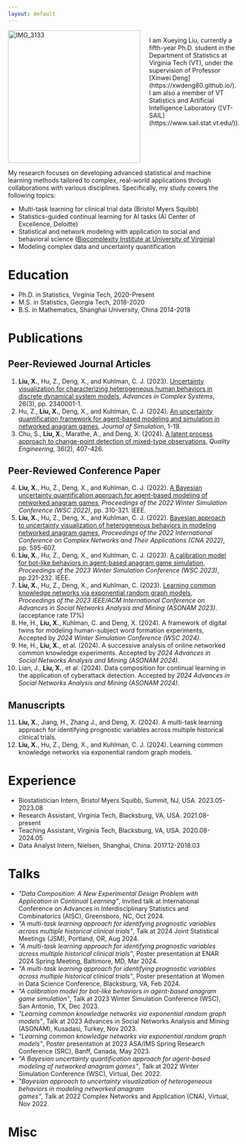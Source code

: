 ```yaml
---
layout: default
---
```

<div style="display: flex;">
  <div style="flex: 1;">
    <img src="https://github.com/user-attachments/assets/a903a686-64c3-4a47-b918-5e23cda5c6db" alt="IMG_3133" width="300"/>
  </div>
  <div style="flex: 1; padding-left: 20px;">
    <p>I am Xueying Liu, currently a fifth-year Ph.D. student in the Department of Statistics at Virginia Tech (VT), under the supervision of Professor [Xinwei Deng](https://xwdeng80.github.io/). I am also a member of VT Statistics and Artificial Intelligence Laboratory ([VT-SAIL](https://www.sail.stat.vt.edu/)).</p>
  </div>
</div>

<p>

My research focuses on developing advanced statistical and machine learning methods tailored to complex, real-world applications through collaborations with various disciplines. Specifically, my study covers the following topics:

* Multi-task learning for clinical trial data (Bristol Myers Squibb)
* Statistics-guided continual learning for AI tasks (AI Center of Excellence, Deloitte)
* Statistical and network modeling with application to social and behavioral science ([Biocomplexity Institute at University of Virginia](https://biocomplexity.virginia.edu/))
* Modeling complex data and uncertainty quantification

# Education
* Ph.D. in Statistics, Virginia Tech, 2020-Present
* M.S. in Statistics, Georgia Tech, 2018-2020
* B.S. in Mathematics, Shanghai University, China 2014-2018

# Publications
## Peer-Reviewed Journal Articles
1. **Liu, X.**, Hu, Z., Deng, X., and Kuhlman, C. J. (2023). [Uncertainty visualization for characterizing
heterogeneous human behaviors in discrete dynamical system models](https://www.researchgate.net/profile/Xueying-Liu-27/publication/372490389_Uncertainty_Visualization_for_Characterizing_Heterogeneous_Human_Behaviors_in_Discrete_Dynamical_System_Models/links/6606daf2f5a5de0a9fe8c9f5/Uncertainty-Visualization-for-Characterizing-Heterogeneous-Human-Behaviors-in-Discrete-Dynamical-System-Models.pdf), _Advances in Complex Systems_, 26(3), pp. 2340001-1.
2. Hu, Z., **Liu, X.**, Deng, X., and Kuhlman, C. J. (2024). [An uncertainty quantification framework for agent-based modeling and simulation in networked anagram games](https://tandfonline.com/doi/abs/10.1080/17477778.2024.2313134), _Journal of Simulation_, 1-19.
3. Chu, S., **Liu, X.**, Marathe, A., and Deng, X. (2024). [A latent process approach to change-point detection of mixed-type observations](https://www.tandfonline.com/doi/full/10.1080/08982112.2023.2223617), _Quality Engineering_, 36(2), 407-426.

## Peer-Reviewed Conference Paper
4. **Liu, X.**, Hu, Z., Deng, X., and Kuhlman, C. J. (2022). [A Bayesian uncertainty quantification approach for agent-based modeling of networked anagram games](https://par.nsf.gov/servlets/purl/10385087), _Proceedings of the 2022 Winter Simulation Conference (WSC 2022)_, pp. 310-321. IEEE.
5. **Liu, X.**, Hu, Z., Deng, X., and Kuhlman, C. J. (2022). [Bayesian approach to uncertainty visualization of heterogeneous behaviors in modeling networked anagram games](https://link.springer.com/chapter/10.1007/978-3-031-21131-7_46), _Proceedings of the 2022 International Conference on Complex Networks and Their Applications (CNA 2022)_, pp. 595-607.
6. **Liu, X.**, Hu, Z., Deng, X., and Kuhlman, C. J. (2023). [A calibration model for bot-like behaviors in agent-based anagram game simulation](https://ieeexplore.ieee.org/document/10408394), _Proceedings of the 2023 Winter Simulation Conference (WSC 2023)_, pp.221-232. IEEE.
7. **Liu, X.**, Hu, Z., Deng, X., and Kuhlman, C. (2023). [Learning common knowledge networks via exponential random graph models](https://dl.acm.org/doi/10.1145/3625007.3627483), _Proceedings of the 2023 IEEE/ACM International Conference on Advances in Social Networks Analysis and Mining (ASONAM 2023)_. (acceptance rate 17%)
8. He, H., **Liu, X.**, Kuhlman, C. and Deng, X. (2024). A framework of digital twins for modeling human-subject word formation experiments, Accepted by _2024 Winter Simulation Conference (WSC 2024)_.
9. He, H., **Liu, X.**, et al. (2024). A successive analysis of online networked common knowledge experiments. Accepted by _2024 Advances in Social Networks Analysis and Mining (ASONAM 2024)_.
10. Lian, J., **Liu, X.**, et al. (2024). Data composition for continual learning in the application of cyberattack detection. Accepted by _2024 Advances in Social Networks Analysis and Mining (ASONAM 2024)_.

## Manuscripts
11. **Liu, X.**, Jiang, H., Zhang J., and Deng, X. (2024). A multi-task learning approach for identifying prognostic variables across multiple historical clinical trials.
12. **Liu, X.**, Hu, Z., Deng, X., and Kuhlman, C. J. (2024). Learning common knowledge networks via exponential random graph models.

# Experience
* Biostatistician Intern, Bristol Myers Squibb, Summit, NJ, USA. 2023.05-2023.08
* Research Assistant, Virginia Tech, Blacksburg, VA, USA. 2021.08-present
* Teaching Assistant, Virginia Tech, Blacksburg, VA, USA. 2020.08-2024.05
* Data Analyst Intern, Nielsen, Shanghai, China. 2017.12-2018.03

# Talks
* _"Data Composition: A New Experimental Design Problem with Application in Continual Learning"_, 
Invited talk at International Conference on Advances in Interdisciplinary Statistics and Combinatorics (AISC), Greensboro, NC, Oct 2024.
*	_"A multi-task learning approach for identifying prognostic variables across multiple historical clinical trials"_,
Talk at 2024 Joint Statistical Meetings (JSM), Portland, OR, Aug 2024.
*	_"A multi-task learning approach for identifying prognostic variables across multiple historical clinical trials"_,
Poster presentation at ENAR 2024 Spring Meeting, Baltimore, MD, Mar 2024.
*	_"A multi-task learning approach for identifying prognostic variables across multiple historical clinical trials"_,
Poster presentation at Women in Data Science Conference, Blacksburg, VA, Feb 2024.
*	_"A calibration model for bot-like behaviors in agent-based anagram game simulation"_,
Talk at 2023 Winter Simulation Conference (WSC), San Antonio, TX, Dec 2023.
*	_"Learning common knowledge networks via exponential random graph models"_,
Talk at 2023 Advances in Social Networks Analysis and Mining (ASONAM), Kusadasi, Turkey, Nov 2023.
*	_"Learning common knowledge networks via exponential random graph models"_,
Poster presentation at 2023 ASA/IMS Spring Research Conference (SRC), Banff, Canada, May 2023.
*	_"A Bayesian uncertainty quantification approach for agent-based modeling of networked anagram games"_,
Talk at 2022 Winter Simulation Conference (WSC), Virtual, Dec 2022.
*	_"Bayesian approach to uncertainty visualization of heterogeneous behaviors in modeling networked anagram  
games"_, Talk at 2022 Complex Networks and Application (CNA), Virtual, Nov 2022.

# Misc



